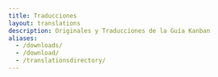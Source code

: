 ```yaml
---
title: Traducciones
layout: translations
description: Originales y Traducciones de la Guía Kanban
aliases:
  - /downloads/
  - /download/
  - /translationsdirectory/
---
```


